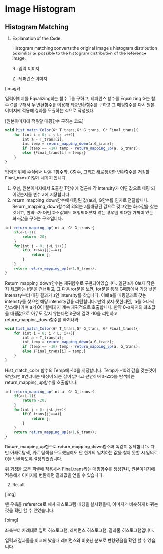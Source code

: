 # Image Histogram

## Histogram Matching

1. Explanation of the Code

    Histogram matching converts the original image's histogram distribution as simliar as possible to the histogram distribution of the reference image.

    R : 입력 이미지

    Z : 레퍼런스 이미지

[image]

입력이미지를 Equalizing하는 함수 T를 구하고, 레퍼런스 함수를 Equalizing 하는 함수 G를 구해서 두 변환함수를 이용해 최종변환함수를 구하고 그 매핑함수를 다시 원본이미지에 적용해 결과를 도출하는 식으로 작성했다.

[원본이미지에 적용할 매핑함수 구하는 코드]

```jsx
void hist_match_Color(G* T_trans,G* G_trans, G* Final_trans){
    for (int i = 0; i < L; i++){
        int a = T_trans[i];
        int temp = return_mapping_down(a,G_trans);
        if (temp == -10) temp = return_mapping_up(a, G_trans);
        else {Final_trans[i] = temp;}
    }
}
```

입력은 위에 수식에서 나온 T함수와, G함수, 그리고 새로생성한 변환함수를 저장할 Fianl_trans 이렇게 세가지 입니다.

1. 우선, 원본이미지에서 도출한 T함수에 접근해 각 intensity가 어떤 값으로 매핑 되어있는지를 변수 a에 저장합니다.
2. return_mapping_down함수에 매핑된 값(a)과, G함수를 인자로 전달합니다. Return_mapping_down함수의 의의는 a를매핑된 값으로 갖고있는 화소값을 찾는것이고, 만약 a가 어떤 화소값에도 매칭되어있지 않는 경우엔 최대한 가까이 있는 화소값을 구하는 구조입니다.

```jsx
int return_mapping_up(int a, G* G_trans){
    if(a>L-1){
        return -20;
    }
    for(int j = 0; j<L;j++){
        if(G_trans[j]==a){
            return j;
        }
    }
    return return_mapping_up(a+1,G_trans);
}
```

Return_mapping_down함수는 재귀함수로 구현되어있습니다. 일단 a가 0보다 작은지 체크하는 if문을 건너뛰고, 그 다음 for문을 보면, for문을 통해 G매핑에서 가장 낮은 intensity부터 매핑 결과가 a인 intensity를 찾습니다. 이떄 a를 매핑결과로 갖는 intensity를 찾으면 해당 intensity값을 리턴합니다. 만약 찾지 못한다면,  a를 하나씩 감소해나가며 a가 0이 될때까지 계속 재귀적으로 호출합니다. 만약 0~a까지의 화소값을 매핑값으로 아무도 갖지 않는다면 if문에 걸려 -10을 리턴하고 return_mapping_down함수를 빠져나와

```jsx
void hist_match_Color(G* T_trans,G* G_trans, G* Final_trans){
    for (int i = 0; i < L; i++){
        int a = T_trans[i];
        int temp = return_mapping_down(a,G_trans);
        if (temp == -10) temp = return_mapping_up(a, G_trans);
        else {Final_trans[i] = temp;}
    }
}
```

Hist_match_color 함수의 Temp에 -10을 저장합니다. Temp가 -10의 값을 갖는것이 확인되면 a언더에는 매칭이 되는 값이 없다고 판단하여 a-255를 탐색하는 return_mapping_up함수를 호출합니다.

```jsx
int return_mapping_up(int a, G* G_trans){
    if(a>L-1){
        return -20;
    }
    for(int j = 0; j<L;j++){
        if(G_trans[j]==a){
            return j;
        }
    }
    return return_mapping_up(a+1,G_trans);
}
```

Return_mapping_up함수도 return_mapping_down함수와 똑같이 동작합니다. 다만 아래로탐색, 위로 탐색을 모두했음에도 단 한개의 일치하는 값을 찾지 못할 시 임의로 0을 반환하도록 설정되었습니다.

위 과정을 모든 픽셀에 적용해서 Final_trans라는 매핑함수를 생성한뒤, 원본이미지에 적용해서 이미지를 변환하면 결과값을 얻을 수 있습니다.

2. Result

[img]

맨 우측을 reference로 해서 히스토그램 매칭을 실시했을때, 이미지가 비슷하게 바뀌는것을 확인 할 수 있었습니다.

[oimg]

좌측부터 차례대로 입력 히스토그램, 레퍼런스 히스토그램, 결과물 히스토그램입니다.

입력과 결과물을 비교해 봤을때 레퍼런스와 비슷한 분포로 변형됐음을 확인 할 수 있습니다.
